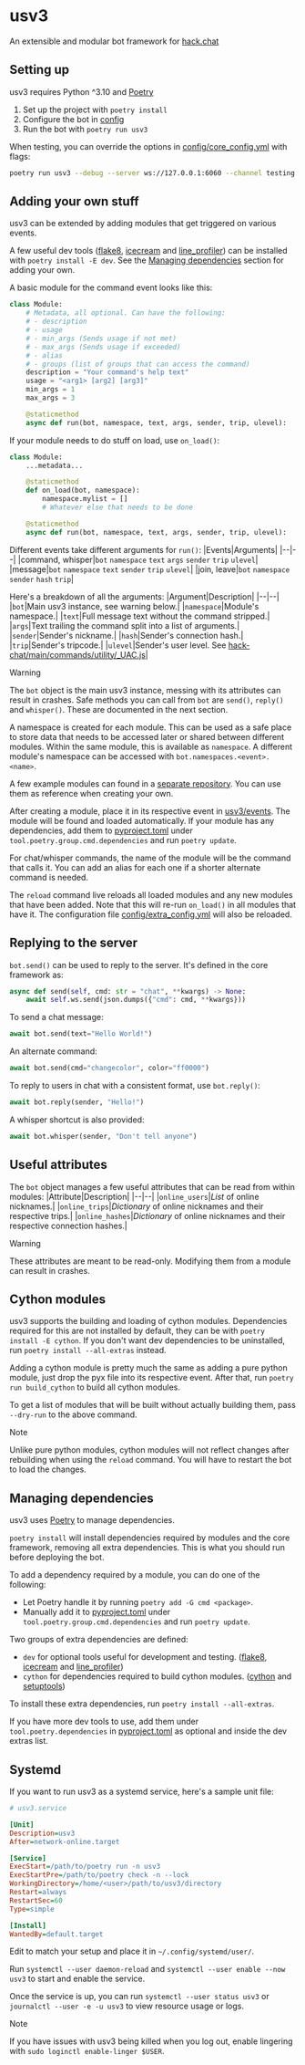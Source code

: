 # usv3
An extensible and modular bot framework for [hack.chat](https://hack.chat)


## Setting up
usv3 requires Python ^3.10 and [Poetry](https://python-poetry.org/)
1. Set up the project with `poetry install`
2. Configure the bot in [config](../config)
3. Run the bot with `poetry run usv3`

When testing, you can override the options in [config/core_config.yml](../config/core_config.yml) with flags:
```bash
poetry run usv3 --debug --server ws://127.0.0.1:6060 --channel testing
```


## Adding your own stuff
usv3 can be extended by adding modules that get triggered on various events.

A few useful dev tools ([flake8](https://github.com/PyCQA/flake8), [icecream](https://github.com/gruns/icecream) and [line_profiler](https://github.com/pyutils/line_profiler)) can be installed with `poetry install -E dev`. See the [Managing dependencies](#managing-dependencies) section for adding your own.

A basic module for the command event looks like this:
```python
class Module:
    # Metadata, all optional. Can have the following:
    # - description
    # - usage
    # - min_args (Sends usage if not met)
    # - max_args (Sends usage if exceeded)
    # - alias
    # - groups (list of groups that can access the command)
    description = "Your command's help text"
    usage = "<arg1> [arg2] [arg3]"
    min_args = 1
    max_args = 3

    @staticmethod
    async def run(bot, namespace, text, args, sender, trip, ulevel):
```
If your module needs to do stuff on load, use `on_load()`:
```python
class Module:
    ...metadata...

    @staticmethod
    def on_load(bot, namespace):
        namespace.mylist = []
        # Whatever else that needs to be done

    @staticmethod
    async def run(bot, namespace, text, args, sender, trip, ulevel):
```

Different events take different arguments for `run()`:
|Events|Arguments|
|--|--|
|command, whisper|`bot` `namespace` `text` `args` `sender` `trip` `ulevel`|
|message|`bot` `namespace` `text` `sender` `trip` `ulevel`|
|join, leave|`bot` `namespace` `sender` `hash` `trip`|

Here's a breakdown of all the arguments:
|Argument|Description|
|--|--|
|`bot`|Main usv3 instance, see warning below.|
|`namespace`|Module's namespace.|
|`text`|Full message text without the command stripped.|
|`args`|Text trailing the command split into a list of arguments.|
|`sender`|Sender's nickname.|
|`hash`|Sender's connection hash.|
|`trip`|Sender's tripcode.|
|`ulevel`|Sender's user level. See [hack-chat/main/commands/utility/_UAC.js](https://github.com/hack-chat/main/blob/752d172dd58022f5c65dc8d002ebc9da71949b1d/commands/utility/_UAC.js#L51-L60)|

> [!WARNING]
> The `bot` object is the main usv3 instance, messing with its attributes can result in crashes. Safe methods you can call from `bot` are `send()`, `reply()` and `whisper()`. These are documented in the next section.

A namespace is created for each module. This can be used as a safe place to store data that needs to be accessed later or shared between different modules. Within the same module, this is available as `namespace`. A different module's namespace can be accessed with `bot.namespaces.<event>.<name>`.

A few example modules can found in a [separate repository](https://github.com/AnnikaV9/usv3-modules). You can use them as reference when creating your own.

After creating a module, place it in its respective event in [usv3/events](../usv3/events). The module will be found and loaded automatically. If your module has any dependencies, add them to [pyproject.toml](../pyproject.toml) under `tool.poetry.group.cmd.dependencies` and run `poetry update`.

For chat/whisper commands, the name of the module will be the command that calls it. You can add an alias for each one if a shorter alternate command is needed.

The `reload` command live reloads all loaded modules and any new modules that have been added. Note that this will re-run `on_load()` in all modules that have it. The configuration file [config/extra_config.yml](../config/extra_config.yml) will also be reloaded.


## Replying to the server
`bot.send()` can be used to reply to the server. It's defined in the core framework as:
```python
async def send(self, cmd: str = "chat", **kwargs) -> None:
    await self.ws.send(json.dumps({"cmd": cmd, **kwargs}))
```
To send a chat message:
```python
await bot.send(text="Hello World!")
```
An alternate command:
```python
await bot.send(cmd="changecolor", color="ff0000")
```
To reply to users in chat with a consistent format, use `bot.reply()`:
```python
await bot.reply(sender, "Hello!")
```
A whisper shortcut is also provided:
```python
await bot.whisper(sender, "Don't tell anyone")
```


## Useful attributes
The `bot` object manages a few useful attributes that can be read from within modules:
|Attribute|Description|
|--|--|
|`online_users`|*List* of online nicknames.|
|`online_trips`|*Dictionary* of online nicknames and their respective trips.|
|`online_hashes`|*Dictionary* of online nicknames and their respective connection hashes.|

> [!WARNING]
> These attributes are meant to be read-only. Modifying them from a module can result in crashes.


## Cython modules
usv3 supports the building and loading of cython modules. Dependencies required for this are not installed by default, they can be with `poetry install -E cython`.  If you don't want dev dependencies to be uninstalled, run `poetry install --all-extras` instead.

Adding a cython module is pretty much the same as adding a pure python module, just drop the pyx file into its respective event. After that, run `poetry run build_cython` to build all cython modules.

To get a list of modules that will be built without actually building them, pass `--dry-run` to the above command.

> [!NOTE]
> Unlike pure python modules, cython modules will not reflect changes after rebuilding when using the `reload` command. You will have to restart the bot to load the changes.


## Managing dependencies
usv3 uses [Poetry](https://python-poetry.org/) to manage dependencies.

`poetry install` will install dependencies required by modules and the core framework, removing all extra dependencies. This is what you should run before deploying the bot.

To add a dependency required by a module, you can do one of the following:
- Let Poetry handle it by running `poetry add -G cmd <package>`.
- Manually add it to [pyproject.toml](../pyproject.toml) under `tool.poetry.group.cmd.dependencies` and run `poetry update`.

Two groups of extra dependencies are defined:
- `dev` for optional tools useful for development and testing. ([flake8](https://github.com/PyCQA/flake8), [icecream](https://github.com/gruns/icecream) and [line_profiler](https://github.com/pyutils/line_profiler))
- `cython` for dependencies required to build cython modules. ([cython](https://github.com/cython/cython) and [setuptools](https://github.com/pypa/setuptools))

To install these extra dependencies, run `poetry install --all-extras`.

If you have more dev tools to use, add them under `tool.poetry.dependencies` in [pyproject.toml](./pyproject.toml) as optional and inside the dev extras list.


## Systemd
If you want to run usv3 as a systemd service, here's a sample unit file:
```ini
# usv3.service

[Unit]
Description=usv3
After=network-online.target

[Service]
ExecStart=/path/to/poetry run -n usv3
ExecStartPre=/path/to/poetry check -n --lock
WorkingDirectory=/home/<user>/path/to/usv3/directory
Restart=always
RestartSec=60
Type=simple

[Install]
WantedBy=default.target
```
Edit to match your setup and place it in `~/.config/systemd/user/`.

Run `systemctl --user daemon-reload` and `systemctl --user enable --now usv3` to start and enable the service.

Once the service is up, you can run `systemctl --user status usv3` or `journalctl --user -e -u usv3` to view resource usage or logs.

> [!NOTE]
> If you have issues with usv3 being killed when you log out, enable lingering with `sudo loginctl enable-linger $USER`.
